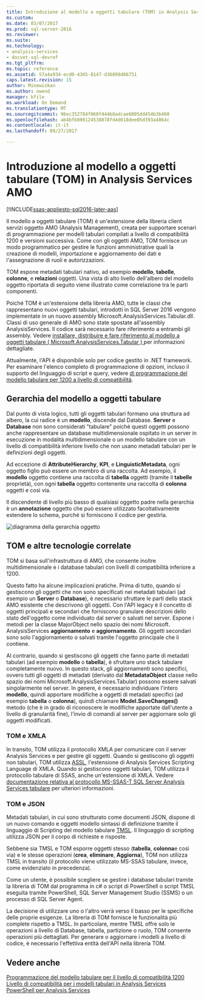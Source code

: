 ```yaml
---
title: Introduzione al modello a oggetti tabulare (TOM) in Analysis Services AMO | Documenti Microsoft
ms.custom: 
ms.date: 03/07/2017
ms.prod: sql-server-2016
ms.reviewer: 
ms.suite: 
ms.technology:
- analysis-services
- docset-sql-devref
ms.tgt_pltfrm: 
ms.topic: reference
ms.assetid: 57a4a934-ecd0-4365-8147-d36899d86751
caps.latest.revision: 15
author: Minewiskan
ms.author: owend
manager: kfile
ms.workload: On Demand
ms.translationtype: MT
ms.sourcegitcommit: 96ec352784f060f444b8adcae6005dd454b3b460
ms.openlocfilehash: ab4bfb890124538878fd4d618dee05d393a4864c
ms.contentlocale: it-it
ms.lasthandoff: 09/27/2017

---
```

# <a name="introduction-to-the-tabular-object-model-tom-in-analysis-services-amo"></a>Introduzione al modello a oggetti tabulare (TOM) in Analysis Services AMO

[!INCLUDE[ssas-appliesto-sql2016-later-aas](../../includes/ssas-appliesto-sql2016-later-aas.md)]

  Il modello a oggetti tabulare (TOM) è un'estensione della libreria client servizi oggetto AMO (Analysis Management), creata per supportare scenari di programmazione per modelli tabulari compilati a livello di compatibilità 1200 e versioni successiva. Come con gli oggetti AMO, TOM fornisce un modo programmatico per gestire le funzioni amministrative quali la creazione di modelli, importazione e aggiornamento dei dati e l'assegnazione di ruoli e autorizzazioni.  
  
TOM espone metadati tabulari nativo, ad esempio **modello**, **tabelle**, **colonne**, e **relazioni** oggetti.  Una vista di alto livello dell'albero del modello oggetto riportata di seguito viene illustrato come correlazione tra le parti componenti.  
  
 Poiché TOM è un'estensione della libreria AMO, tutte le classi che rappresentano nuovi oggetti tabulari, introdotti in SQL Server 2016 vengono implementate in un nuovo assembly Microsoft.AnalysisServices.Tabular.dll. Classi di uso generale di AMO sono state spostate all'assembly AnalysisServices. Il codice sarà necessario fare riferimento a entrambi gli assembly.
Vedere [installare, distribuire e fare riferimento al modello a oggetti tabulare &#40; Microsoft.AnalysisServices.Tabular &#41; ](../../analysis-services/tabular-model-programming-compatibility-level-1200/install-distribute-and-reference-the-tabular-object-model.md) per informazioni dettagliate.  
  
 Attualmente, l'API è disponibile solo per codice gestito in .NET framework. Per esaminare l'elenco completo di programmazione di opzioni, incluso il supporto del linguaggio di script e query, vedere [di programmazione del modello tabulare per 1200 a livello di compatibilità](../../analysis-services/tabular-model-programming-compatibility-level-1200/tabular-model-programming-for-compatibility-level-1200.md).  
  
## <a name="tabular-object-model-hierarchy"></a>Gerarchia del modello a oggetti tabulare  
 Dal punto di vista logico, tutti gli oggetti tabulari formano una struttura ad albero, la cui radice è un **modello**, discende dal Database. **Server** e **Database** non sono considerati "tabulare" poiché questi oggetti possono anche rappresentare un database multidimensionale ospitato in un server in esecuzione in modalità multidimensionale o un modello tabulare con un livello di compatibilità inferiore livello che non usano metadati tabulari per le definizioni degli oggetti. 
  
 Ad eccezione di **AttributeHierarchy**, **KPI**, e **LinguisticMetadata**, ogni oggetto figlio può essere un membro di una raccolta. Ad esempio, il **modello** oggetto contiene una raccolta di **tabella** oggetti (tramite il **tabelle** proprietà), con ogni **tabella** oggetto contenente una raccolta di **colonna** oggetti e così via.  
  
 Il discendente di livello più basso di qualsiasi oggetto padre nella gerarchia è un **annotazione** oggetto che può essere utilizzato facoltativamente estendere lo schema, purché si forniscono il codice per gestirla.  
  
 ![diagramma della gerarchia oggetto](../../analysis-services/tabular-model-programming-compatibility-level-1200/media/ssastomobjectmodeldiagram.png "diagramma gerarchia degli oggetti")  
  
## <a name="tom-and-other-related-technologies"></a>TOM e altre tecnologie correlate

TOM si basa sull'infrastruttura di AMO, che consente inoltre multidimensionale e i database tabulari con livelli di compatibilità inferiore a 1200.

Questo fatto ha alcune implicazioni pratiche.
Prima di tutto, quando si gestiscono gli oggetti che non sono specificati nei metadati tabulari (ad esempio un **Server** o **Database**), è necessario sfruttare le parti dello stack AMO esistente che descrivono gli oggetti. Con l'API legacy è il concetto di oggetti principali e secondari che forniscono granulare descrizioni dello stato dell'oggetto come individuato dal server o salvati nel server. Espone i metodi per la classe MajorObject nello spazio dei nomi Microsoft. AnalysisServices **aggiornamento** e **aggiornamento**. Gli oggetti secondari sono solo l'aggiornamento o salvati tramite l'oggetto principale che li contiene.

Al contrario, quando si gestiscono gli oggetti che fanno parte di metadati tabulari (ad esempio **modello** o **tabella**), è sfruttare uno stack tabulare completamente nuovo. In questo stack, gli aggiornamenti sono specifici, ovvero tutti gli oggetti di metadati (derivato dal **MetadataObject** classe nello spazio dei nomi Microsoft.AnalysisServices.Tabular) possono essere salvati singolarmente nel server. In genere, è necessario individuare l'intero **modello**, quindi apportare modifiche a oggetti di metadati specifici (ad esempio **tabella** o **colonna**), quindi chiamare  **Model.SaveChanges()** metodo (che è in grado di riconoscere le modifiche apportate dall'utente a livello di granularità fine), l'invio di comandi al server per aggiornare solo gli oggetti modificati.

### <a name="tom-and-xmla"></a>TOM e XMLA

In transito, TOM utilizza il protocollo XMLA per comunicare con il server Analysis Services e per gestire gli oggetti. Quando si gestiscono gli oggetti non tabulari, TOM utilizza [ASSL](../scripting/analysis-services-scripting-language-assl-for-xmla.md), l'estensione di Analysis Services Scripting Language di XMLA. Quando si gestiscono oggetti tabulari, TOM utilizza il protocollo tabulare di SSAS, anche un'estensione di XMLA. Vedere [documentazione relativa al protocollo MS-SSAS-T SQL Server Analysis Services tabulare](https://msdn.microsoft.com/library/mt719260.aspx) per ulteriori informazioni.

### <a name="tom-and-json"></a>TOM e JSON

Metadati tabulari, in cui sono strutturato come documenti JSON, dispone di un nuovo comando e oggetti modello sintassi di definizione tramite il linguaggio di Scripting del modello tabulare [TMSL](../tabular-model-scripting-language-tmsl-reference.md). Il linguaggio di scripting utilizza JSON per il corpo di richieste e risposte.

Sebbene sia TMSL e TOM esporre oggetti stesso (**tabella**, **colonna**e così via) e le stesse operazioni (**crea**, **eliminare**,  **Aggiorna**), TOM non utilizza TMSL in transito (il protocollo viene utilizzato MS-SSAS tabulare, invece, come evidenziato in precedenza).

Come un utente, è possibile scegliere se gestire i database tabulari tramite la libreria di TOM dal programma in c# o script di PowerShell o script TMSL eseguita tramite PowerShell, SQL Server Management Studio (SSMS) o un processo di SQL Server Agent.

La decisione di utilizzare uno o l'altro verrà verso il basso per le specifiche delle proprie esigenze. La libreria di TOM fornisce le funzionalità più complete rispetto a TMSL. In particolare, mentre TMSL offre solo le operazioni a livello di Database, tabella, partizione o ruolo, TOM consente operazioni più dettagliati. Per generare o aggiornare i modelli a livello di codice, è necessario l'effettiva entità dell'API nella libreria TOM.
  
## <a name="see-also"></a>Vedere anche  
 [Programmazione del modello tabulare per il livello di compatibilità 1200](../../analysis-services/tabular-model-programming-compatibility-level-1200/tabular-model-programming-for-compatibility-level-1200.md)   
 [Livello di compatibilità per i modelli tabulari in Analysis Services](../../analysis-services/tabular-models/compatibility-level-for-tabular-models-in-analysis-services.md)  
[PowerShell per Analysis Services](../../analysis-services/powershell/analysis-services-powershell-reference.md)
  

